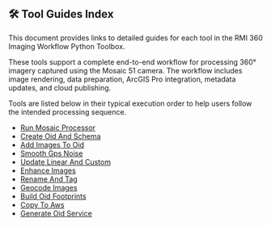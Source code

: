 ## 🛠 Tool Guides Index

This document provides links to detailed guides for each tool in the RMI 360 Imaging Workflow Python Toolbox.

These tools support a complete end-to-end workflow for processing 360° imagery captured using the Mosaic 51 camera. 
The workflow includes image rendering, data preparation, ArcGIS Pro integration, metadata updates, and cloud publishing.

Tools are listed below in their typical execution order to help users follow the intended processing sequence.


- [Run Mosaic Processor](tools/run_mosaic_processor.md)
- [Create Oid And Schema](tools/create_oid_and_schema.md)
- [Add Images To Oid](tools/add_images_to_oid.md)
- [Smooth Gps Noise](tools/smooth_gps_noise.md)
- [Update Linear And Custom](tools/update_linear_and_custom.md)
- [Enhance Images](tools/enhance_images.md)
- [Rename And Tag](tools/rename_and_tag.md)
- [Geocode Images](tools/geocode_images.md)
- [Build Oid Footprints](tools/build_oid_footprints.md)
- [Copy To Aws](tools/copy_to_aws.md)
- [Generate Oid Service](tools/generate_oid_service.md)
